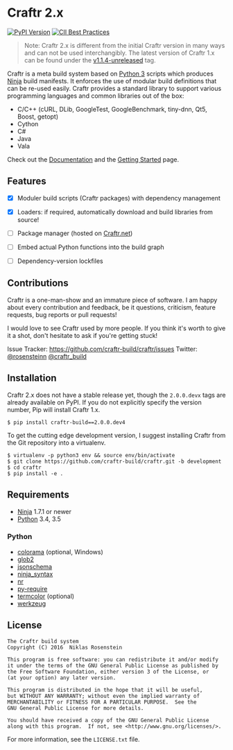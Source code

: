 # Craftr 2.x

[![PyPI Version](https://img.shields.io/pypi/v/craftr-build.svg)](https://pypi.python.org/pypi/craftr-build)
[![CII Best Practices](https://bestpractices.coreinfrastructure.org/projects/530/badge)](https://bestpractices.coreinfrastructure.org/projects/530)

> Note: Craftr 2.x is different from the initial Craftr version in many ways
> and can not be used interchangibly. The latest version of Craftr 1.x can be
> found under the [v1.1.4-unreleased](https://github.com/craftr-build/craftr/tree/v1.1.4-unreleased)
> tag.

Craftr is a meta build system based on [Python 3] scripts which produces
[Ninja] build manifests. It enforces the use of modular build definitions
that can be re-used easily. Craftr provides a standard library to support
various programming languages and common libraries out of the box:

- C/C++ (cURL, DLib, GoogleTest, GoogleBenchmark, tiny-dnn, Qt5, Boost, getopt)
- Cython
- C#
- Java
- Vala

Check out the [Documentation] and the [Getting Started] page.

  [Ninja]: https://github.com/ninja-build/ninja
  [Python 3]: https://www.python.org/
  [Documentation]: https://github.com/craftr-build/craftr/tree/master/doc
  [Getting Started]: https://github.com/craftr-build/craftr/tree/master/doc/getting-started.md

## Features

- [x] Moduler build scripts (Craftr packages) with dependency management
- [x] Loaders: if required, automatically download and build libraries from source!
- [ ] Package manager (hosted on [Craftr.net])
- [ ] Embed actual Python functions into the build graph
- [ ] Dependency-version lockfiles


  [Craftr.net]: https://craftr.net

## Contributions

Craftr is a one-man-show and an immature piece of software. I am happy about
every contribution and feedback, be it questions, criticism, feature requests,
bug reports or pull requests!

I would love to see Craftr used by more people. If you think it's worth to
give it a shot, don't hesitate to ask if you're getting stuck!

Issue Tracker: https://github.com/craftr-build/craftr/issues
Twitter: [@rosensteinn](twitter.com/rosensteinn) [@craftr_build](https://twitter.com/craftr_build)

## Installation

Craftr 2.x does not have a stable release yet, though the `2.0.0.devx` tags
are already available on PyPI. If you do not explicitly specify the version
number, Pip will install Craftr 1.x.

    $ pip install craftr-build==2.0.0.dev4

To get the cutting edge development version, I suggest installing Craftr
from the Git repository into a virtualenv.

    $ virtualenv -p python3 env && source env/bin/activate
    $ git clone https://github.com/craftr-build/craftr.git -b development
    $ cd craftr
    $ pip install -e .

## Requirements

- [Ninja] 1.7.1 or newer
- [Python][Python 3] 3.4, 3.5

### Python

- [colorama](https://pypi.python.org/pypi/colorama) (optional, Windows)
- [glob2](https://pypi.python.org/pypi/glob2)
- [jsonschema](https://pypi.python.org/pypi/jsonschema)
- [ninja_syntax](https://pypi.python.org/pypi/ninja_syntax)
- [nr](https://pypi.python.org/pypi/nr)
- [py-require](https://pypi.python.org/pypi/py-require)
- [termcolor](https://pypi.python.org/pypi/termcolor) (optional)
- [werkzeug](https://pypi.python.org/pypi/werkzeug)

## License

    The Craftr build system
    Copyright (C) 2016  Niklas Rosenstein

    This program is free software: you can redistribute it and/or modify
    it under the terms of the GNU General Public License as published by
    the Free Software Foundation, either version 3 of the License, or
    (at your option) any later version.

    This program is distributed in the hope that it will be useful,
    but WITHOUT ANY WARRANTY; without even the implied warranty of
    MERCHANTABILITY or FITNESS FOR A PARTICULAR PURPOSE.  See the
    GNU General Public License for more details.

    You should have received a copy of the GNU General Public License
    along with this program.  If not, see <http://www.gnu.org/licenses/>.

For more information, see the `LICENSE.txt` file.
